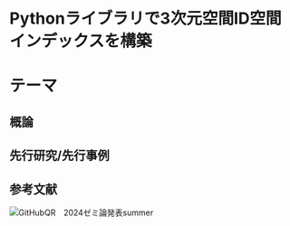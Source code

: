 # Pythonライブラリで3次元空間ID空間インデックスを構築

# テーマ
## 概論

## 先行研究/先行事例

## 参考文献

![GitHubQR　2024ゼミ論発表summer](https://github.com/user-attachments/assets/09e097df-7a05-41fb-aa37-6c85a1a5a2cf)
